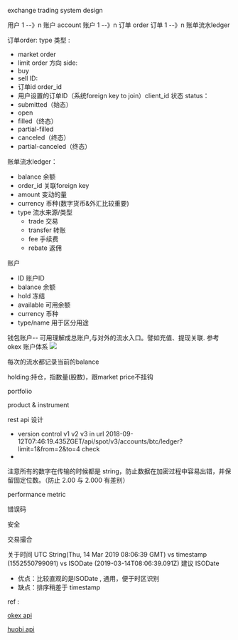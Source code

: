 exchange trading system design

用户 1 --》n 账户 account
账户 1 --》n 订单 order
订单 1 --》n 账单流水ledger

订单order: 
type 类型 :
  - market order
  - limit order
方向 side:
  - buy 
  - sell
ID:
  - 订单id order_id
  - 用户设置的订单ID（系统foreign key to join）client_id
状态 status：
 - submitted（始态）
 - open
 - filled（终态）
 - partial-filled
 - canceled（终态）
 - partial-canceled（终态）

账单流水ledger：
 - balance 余额
 - order_id 关联foreign key
 - amount 变动的量
 - currency 币种(数字货币&外汇比较重要)
 - type 流水来源/类型
    - trade 交易
    - transfer 转账
    - fee 手续费
    - rebate 返佣

账户
  - ID 账户ID
  - balance  余额
  - hold 冻结
  - available  可用余额
  - currency 币种
  - type/name  用于区分用途

钱包账户-- 可用理解成总账户,与对外的流水入口。譬如充值、提现关联.
参考 okex 账户体系
 ![](https://support.okex.com/hc/article_attachments/360002553091/mceclip2.png)



每次的流水都记录当前的balance

holding:持仓，指数量(股数)，跟market price不挂钩

portfolio

product & instrument

rest api 设计
  - version control v1 v2 v3 in url
2018-09-12T07:46:19.435ZGET/api/spot/v3/accounts/btc/ledger?limit=1&from=2&to=4 check <best practices for designing  web api>
  - 

注意所有的数字在传输的时候都是 string，防止数据在加密过程中容易出错，并保留固定位数。（防止 2.00 与 2.000 有差别）

performance metric

错误码

安全

交易撮合

关于时间 UTC String(Thu, 14 Mar 2019 08:06:39 GMT) vs timestamp (1552550799091) vs ISODate (2019-03-14T08:06:39.091Z)
建议 ISODate

 - 优点：比较直观的是ISODate , 通用，便于时区识别 
 - 缺点：排序稍差于 timestamp



ref :

[okex api](https://www.okex.com/docs/zh)

[huobi api](https://github.com/huobiapi/API_Docs/wiki/REST_api_reference)

